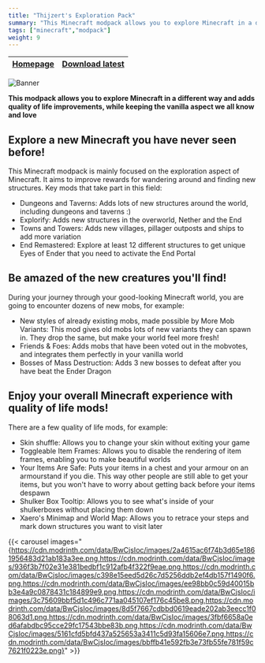 ```yaml
---
title: "Thijzert's Exploration Pack"
summary: "This Minecraft modpack allows you to explore Minecraft in a different way and adds quality of life improvements, while keeping the vanilla aspect we all know and love."
tags: ["minecraft","modpack"]
weight: 9
---
```


| [Homepage](https://modrinth.com/modpack/thijzert-exploration-pack) | [Download latest](https://modrinth.com/modpack/thijzert-exploration-pack/version/latest) |
|---|---|

![Banner](https://cdn.modrinth.com/data/cached_images/fa79f0a31666b849833e2222a19591fdccb6fb86.png)

__This modpack allows you to explore Minecraft in a different way and adds quality of life improvements, while keeping the vanilla aspect we all know and love__

## Explore a new Minecraft you have never seen before!
This Minecraft modpack is mainly focused on the exploration aspect of Minecraft. It aims to improve rewards for wandering around and finding new structures. Key mods that take part in this field:
- Dungeons and Taverns: Adds lots of new structures around the world, including dungeons and taverns :)
- Explorify: Adds new structures in the overworld, Nether and the End
- Towns and Towers: Adds new villages, pillager outposts and ships to add more variation
- End Remastered: Explore at least 12 different structures to get unique Eyes of Ender that you need to activate the End Portal

## Be amazed of the new creatures you'll find!
During your journey through your good-looking Minecraft world, you are going to encounter dozens of new mobs, for example:
- New styles of already existing mobs, made possible by More Mob Variants: This mod gives old mobs lots of new variants they can spawn in. They drop the same, but make your world feel more fresh!
- Friends & Foes: Adds mobs that have been voted out in the mobvotes, and integrates them perfectly in your vanilla world
- Bosses of Mass Destruction: Adds 3 new bosses to defeat after you have beat the Ender Dragon

## Enjoy your overall Minecraft experience with quality of life mods!
There are a few quality of life mods, for example:
- Skin shuffle: Allows you to change your skin without exiting your game
- Toggleable Item Frames: Allows you to disable the rendering of item frames, enabling you to make beautiful worlds
- Your Items Are Safe: Puts your items in a chest and your armour on an armourstand if you die. This way other people are still able to get your items, but you won't have to worry about getting back before your items despawn
- Shulker Box Tooltip: Allows you to see what's inside of your shulkerboxes without placing them down
- Xaero's Minimap and World Map: Allows you to retrace your steps and mark down structures you want to visit later

{{< carousel images="{https://cdn.modrinth.com/data/BwCjsIoc/images/2a4615ac6f74b3d65e1861956483d21ab183a3ee.png,https://cdn.modrinth.com/data/BwCjsIoc/images/936f3b7f02e31e381bedbf1c912afb4f322f9eae.png,https://cdn.modrinth.com/data/BwCjsIoc/images/c398e15eed5d26c7d5256ddb2ef4db157f1490f6.png,https://cdn.modrinth.com/data/BwCjsIoc/images/ee98bb0c59d40015bb3e4a9c0878431c184899e9.png,https://cdn.modrinth.com/data/BwCjsIoc/images/3c75609bbf5d1c496c771aa045107ef176c45be8.png,https://cdn.modrinth.com/data/BwCjsIoc/images/8d5f7667cdbbd0619eade202ab3eecc1f08063d1.png,https://cdn.modrinth.com/data/BwCjsIoc/images/3fbf6658a0ed6afabdbc95cce29fc17543bbe83b.png,https://cdn.modrinth.com/data/BwCjsIoc/images/5161cfd5bfd437a525653a3411c5d93fa15606e7.png,https://cdn.modrinth.com/data/BwCjsIoc/images/bbffb41e592fb3e73fb55fe781f59c7621f0223e.png}" >}}
